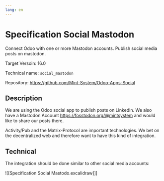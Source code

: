 ```yaml
---
lang: en
---
```


# Specification Social Mastodon

Connect Odoo with one or more Mastodon accounts. Publish social media posts on mastodon.

Target Versoin: 16.0

Technical name: `social_mastodon`

Repository: <https://github.com/Mint-System/Odoo-Apps-Social>

## Description

We are using the Odoo social app to publish posts on LinkedIn. We also have a Mastodon Account <https://fosstodon.org/@mintsystem> and would like to share our posts there.

Activity/Pub and the Matrix-Protocol are important technologies. We bet on the decentralized web and therefore want to have this kind of integration.

## Technical

The integration should be done similar to other social media accounts:

![[Specification Social Mastodo.excalidraw]]]